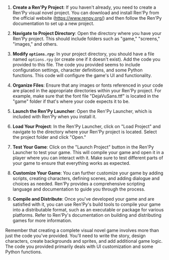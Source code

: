 1. **Create a Ren'Py Project**:
   If you haven't already, you need to create a Ren'Py visual novel project. You can download and install Ren'Py from the official website (https://www.renpy.org/) and then follow the Ren'Py documentation to set up a new project.

2. **Navigate to Project Directory**:
   Open the directory where you have your Ren'Py project. This should include folders such as "game," "screens," "images," and others.

3. **Modify `options.rpy`**:
   In your project directory, you should have a file named `options.rpy` (or create one if it doesn't exist). Add the code you provided to this file. The code you provided seems to include configuration settings, character definitions, and some Python functions. This code will configure the game's UI and functionality.

4. **Organize Files**:
   Ensure that any images or fonts referenced in your code are placed in the appropriate directories within your Ren'Py project. For example, make sure that the font file "DejaVuSans.ttf" is located in the "game" folder if that's where your code expects it to be.

5. **Launch the Ren'Py Launcher**:
   Open the Ren'Py Launcher, which is included with Ren'Py when you install it.

6. **Load Your Project**:
   In the Ren'Py Launcher, click on "Load Project" and navigate to the directory where your Ren'Py project is located. Select the project folder and click "Open."

7. **Test Your Game**:
   Click on the "Launch Project" button in the Ren'Py Launcher to test your game. This will compile your game and open it in a player where you can interact with it. Make sure to test different parts of your game to ensure that everything works as expected.

8. **Customize Your Game**:
   You can further customize your game by adding scripts, creating characters, defining scenes, and adding dialogue and choices as needed. Ren'Py provides a comprehensive scripting language and documentation to guide you through the process.

9. **Compile and Distribute**:
   Once you've developed your game and are satisfied with it, you can use Ren'Py's build tools to compile your game into a distributable format, such as an executable or package for various platforms. Refer to Ren'Py's documentation on building and distributing games for more information.

Remember that creating a complete visual novel game involves more than just the code you've provided. You'll need to write the story, design characters, create backgrounds and sprites, and add additional game logic. The code you provided primarily deals with UI customization and some Python functions.